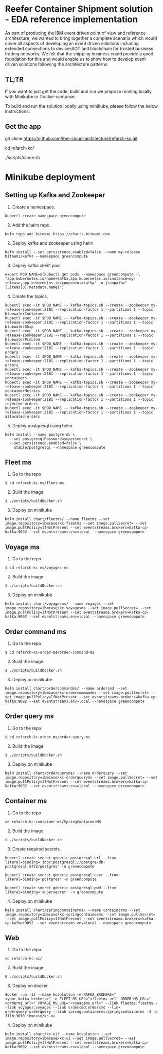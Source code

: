 # Reefer Container Shipment solution - EDA reference implementation

As part of producing the IBM event driven point of view and reference architecture, we wanted to bring together a complete scenario which would cover all aspects of developing an event driven solutions including extended connections to devices/IOT and blockchain for trusted business trading networks. We felt that the shipping business could provide a good foundation for this and would enable us to show how to develop event driven solutions following the architecture patterns.

## TL;TR

If you want to just get the code, build and run we propose running locally with Minikube or Docker-compose.

To build and run the solution locally using minikube, please follow the below instructions.

## Get the app

git clone https://github.com/ibm-cloud-architecture/refarch-kc.git

cd refarch-kc/

./scripts/clone.sh

# Minikube deployment

## Setting up Kafka and Zookeeper

1. Create a namespace.

```
kubectl create namespace greencompute
```

2. Add the helm repo.

```
helm repo add bitnami https://charts.bitnami.com
```

2. Deploy kafka and zookeeper using helm

```
helm install --set persistence.enabled=false --name my-release bitnami/kafka --namespace greencompute
```

3. Deploy kafka client pod.

```
export POD_NAME=$(kubectl get pods --namespace greencompute -l "app.kubernetes.io/name=kafka,app.kubernetes.io/instance=my-release,app.kubernetes.io/component=kafka" -o jsonpath="{.items[0].metadata.name}")
```

4. Create the topics.

```
kubectl exec -it $POD_NAME -- kafka-topics.sh --create --zookeeper my-release-zookeeper:2181 --replication-factor 1 --partitions 1 --topic bluewaterContainer
kubectl exec -it $POD_NAME -- kafka-topics.sh --create --zookeeper my-release-zookeeper:2181 --replication-factor 1 --partitions 1 --topic bluewaterShip
kubectl exec -it $POD_NAME -- kafka-topics.sh --create --zookeeper my-release-zookeeper:2181 --replication-factor 1 --partitions 1 --topic bluewaterProblem
kubectl exec -it $POD_NAME -- kafka-topics.sh --create --zookeeper my-release-zookeeper:2181 --replication-factor 1 --partitions 1 --topic orders
kubectl exec -it $POD_NAME -- kafka-topics.sh --create --zookeeper my-release-zookeeper:2181 --replication-factor 1 --partitions 1 --topic errors
kubectl exec -it $POD_NAME -- kafka-topics.sh --create --zookeeper my-release-zookeeper:2181 --replication-factor 1 --partitions 1 --topic containers
kubectl exec -it $POD_NAME -- kafka-topics.sh --create --zookeeper my-release-zookeeper:2181 --replication-factor 1 --partitions 1 --topic containerMetrics
kubectl exec -it $POD_NAME -- kafka-topics.sh --create --zookeeper my-release-zookeeper:2181 --replication-factor 1 --partitions 1 --topic rejected-orders
kubectl exec -it $POD_NAME -- kafka-topics.sh --create --zookeeper my-release-zookeeper:2181 --replication-factor 1 --partitions 1 --topic allocated-orders
```

5. Deploy postgresql using helm.

```
helm install --name postgre-db \
  --set postgresqlPassword=supersecret \
  --set persistence.enabled=false \
    stable/postgresql --namespace greencompute
```

## Fleet ms

1. Go to the repo

```
$ cd refarch-kc-ms/fleet-ms
```

2. Build the image

```
$ ./scripts/buildDocker.sh
```

3. Deploy on minikube

```
helm install chart/fleetms/ --name fleetms --set image.repository=ibmcase/kc-fleetms --set image.pullSecret= --set image.pullPolicy=IfNotPresent --set eventstreams.brokers=kafka-cp-kafka:9092 --set eventstreams.env=local --namespace greencompute
```

## Voyage ms

1. Go to the repo

```
$ cd refarch-kc-ms/voyages-ms
```

2. Build the image

```
$ ./scripts/buildDocker.sh
```

3. Deploy on minikube

```
helm install chart/voyagesms/ --name voyages --set image.repository=ibmcase/kc-voyagesms --set image.pullSecret= --set image.pullPolicy=IfNotPresent --set eventstreams.brokers=kafka-cp-kafka:9092 --set eventstreams.env=local --namespace greencompute
```

## Order command ms

1. Go to the repo

```
$ cd refarch-kc-order-ms/order-command-ms
```

2. Build the image

```
$ ./scripts/buildDocker.sh
```

3. Deploy on minikube

```
helm install chart/ordercommandms/ --name ordercmd --set image.repository=ibmcase/kc-ordercommandms --set image.pullSecret= --set image.pullPolicy=IfNotPresent --set eventstreams.brokers=kafka-cp-kafka:9092 --set eventstreams.env=local --namespace greencompute
```

## Order query ms

1. Go to the repo

```
$ cd refarch-kc-order-ms/order-query-ms
```

2. Build the image

```
$ ./scripts/buildDocker.sh
```

3. Deploy on minikube

```
helm install chart/orderqueryms/ --name orderquery --set image.repository=ibmcase/kc-orderqueryms --set image.pullSecret= --set image.pullPolicy=IfNotPresent --set eventstreams.brokers=kafka-cp-kafka:9092 --set eventstreams.env=local --namespace greencompute
```

## Container ms

1. Go to the repo

```
cd refarch-kc-container-ms/SpringContainerMS
```

2. Build the image

```
$ ./scripts/buildDocker.sh
```

3. Create required secrets.

```
kubectl create secret generic postgresql-url --from-literal=binding='jdbc:postgresql://postgre-db-postgresql:5432/postgres' -n greencompute

kubectl create secret generic postgresql-user --from-literal=binding='postgres' -n greencompute

kubectl create secret generic postgresql-pwd --from-literal=binding='supersecret' -n greencompute
```

4. Deploy on minikube

```
helm install chart/springcontainerms/ --name containerms --set image.repository=ibmcase/kc-springcontainerms --set image.pullSecret= --set image.pullPolicy=IfNotPresent --set eventstreams.brokers=kafka-cp-kafka:9092 --set eventstreams.env=local --namespace greencompute
```

## Web

1. Go to the repo

```
cd refarch-kc-ui/
```

2. Build the image

```
$ ./scripts/buildDocker.sh
```

3. Deploy on docker

```
docker run -it --name kcsolution -e KAFKA_BROKERS="<your_kafka_brokers>" -e FLEET_MS_URL="<fleetms_url" ORDER_MS_URL="<orderms_url>" VOYAGE_MS_URL="<voyagems_url>" --link fleetms:fleetms --link voyages:voyages --link ordercmd:ordercmd --link orderquery:orderquery --link springcontainerms:springcontainerms -d -p 3110:3010 ibmcase/kc-ui
```

4. Deploy on minikube

```
helm install chart/kc-ui/ --name kcsolution --set image.repository=ibmcase/kc-ui --set image.pullSecret= --set image.pullPolicy=IfNotPresent --set eventstreams.brokers=kafka-cp-kafka:9092 --set eventstreams.env=local --namespace greencompute
```
